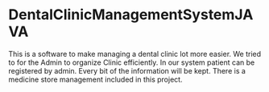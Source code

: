 # DentalClinicManagementSystemJAVA

This is a software to make managing a dental clinic lot more easier. We tried to for the Admin to organize Clinic efficiently.
In our system patient can be registered by admin. Every bit of the information will be kept.
There is a medicine store management included in this project.
